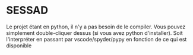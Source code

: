 # SESSAD

Le projet étant en python, il n'y a pas besoin de le compiler.
Vous pouvez simplement double-cliquer dessus (si vous avez python d'installer).
Soit l'interpréter en passant par vscode/spyder/pypy en fonction de ce qui est disponible
